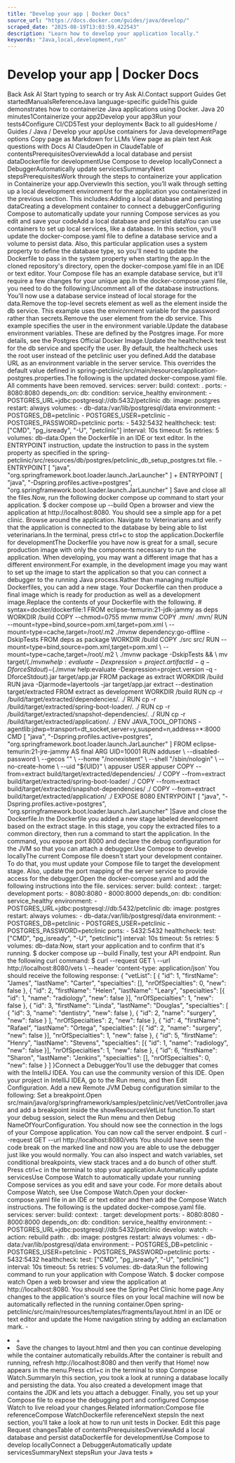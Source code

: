 ```yaml
---
title: "Develop your app | Docker Docs"
source_url: "https://docs.docker.com/guides/java/develop/"
scraped_date: "2025-08-19T13:03:59.422543"
description: "Learn how to develop your application locally."
keywords: "Java,local,development,run"
---
```

# Develop your app | Docker Docs

Back Ask AI Start typing to search or try Ask AI.Contact support Guides Get startedManualsReferenceJava language-specific guideThis guide demonstrates how to containerize Java applications using Docker. Java 20 minutes1Containerize your app2Develop your app3Run your tests4Configure CI/CD5Test your deployment« Back to all guidesHome / Guides / Java / Develop your appUse containers for Java developmentPage options Copy page as Markdown for LLMs View page as plain text Ask questions with Docs AI ClaudeOpen in ClaudeTable of contentsPrerequisitesOverviewAdd a local database and persist dataDockerfile for developmentUse Compose to develop locallyConnect a DebuggerAutomatically update servicesSummaryNext stepsPrerequisitesWork through the steps to containerize your application in Containerize your app.OverviewIn this section, you’ll walk through setting up a local development environment for the application you containerized in the previous section. This includes:Adding a local database and persisting dataCreating a development container to connect a debuggerConfiguring Compose to automatically update your running Compose services as you edit and save your codeAdd a local database and persist dataYou can use containers to set up local services, like a database. In this section, you'll update the docker-compose.yaml file to define a database service and a volume to persist data. Also, this particular application uses a system property to define the database type, so you'll need to update the Dockerfile to pass in the system property when starting the app.In the cloned repository's directory, open the docker-compose.yaml file in an IDE or text editor. Your Compose file has an example database service, but it'll require a few changes for your unique app.In the docker-compose.yaml file, you need to do the following:Uncomment all of the database instructions. You'll now use a database service instead of local storage for the data.Remove the top-level secrets element as well as the element inside the db service. This example uses the environment variable for the password rather than secrets.Remove the user element from the db service. This example specifies the user in the environment variable.Update the database environment variables. These are defined by the Postgres image. For more details, see the Postgres Official Docker Image.Update the healthcheck test for the db service and specify the user. By default, the healthcheck uses the root user instead of the petclinic user you defined.Add the database URL as an environment variable in the server service. This overrides the default value defined in spring-petclinic/src/main/resources/application-postgres.properties.The following is the updated docker-compose.yaml file. All comments have been removed. services: server: build: context: . ports: - 8080:8080 depends_on: db: condition: service_healthy environment: - POSTGRES_URL=jdbc:postgresql://db:5432/petclinic db: image: postgres restart: always volumes: - db-data:/var/lib/postgresql/data environment: - POSTGRES_DB=petclinic - POSTGRES_USER=petclinic - POSTGRES_PASSWORD=petclinic ports: - 5432:5432 healthcheck: test: ["CMD", "pg_isready", "-U", "petclinic"] interval: 10s timeout: 5s retries: 5 volumes: db-data:Open the Dockerfile in an IDE or text editor. In the ENTRYPOINT instruction, update the instruction to pass in the system property as specified in the spring-petclinic/src/resources/db/postgres/petclinic_db_setup_postgres.txt file. - ENTRYPOINT [ "java", "org.springframework.boot.loader.launch.JarLauncher" ] + ENTRYPOINT [ "java", "-Dspring.profiles.active=postgres", "org.springframework.boot.loader.launch.JarLauncher" ] Save and close all the files.Now, run the following docker compose up command to start your application. $ docker compose up --build Open a browser and view the application at http://localhost:8080. You should see a simple app for a pet clinic. Browse around the application. Navigate to Veterinarians and verify that the application is connected to the database by being able to list veterinarians.In the terminal, press ctrl+c to stop the application.Dockerfile for developmentThe Dockerfile you have now is great for a small, secure production image with only the components necessary to run the application. When developing, you may want a different image that has a different environment.For example, in the development image you may want to set up the image to start the application so that you can connect a debugger to the running Java process.Rather than managing multiple Dockerfiles, you can add a new stage. Your Dockerfile can then produce a final image which is ready for production as well as a development image.Replace the contents of your Dockerfile with the following. # syntax=docker/dockerfile:1 FROM eclipse-temurin:21-jdk-jammy as deps WORKDIR /build COPY --chmod=0755 mvnw mvnw COPY .mvn/ .mvn/ RUN --mount=type=bind,source=pom.xml,target=pom.xml \ --mount=type=cache,target=/root/.m2 ./mvnw dependency:go-offline -DskipTests FROM deps as package WORKDIR /build COPY ./src src/ RUN --mount=type=bind,source=pom.xml,target=pom.xml \ --mount=type=cache,target=/root/.m2 \ ./mvnw package -DskipTests && \ mv target/$(./mvnw help:evaluate -Dexpression=project.artifactId -q -DforceStdout)-$(./mvnw help:evaluate -Dexpression=project.version -q -DforceStdout).jar target/app.jar FROM package as extract WORKDIR /build RUN java -Djarmode=layertools -jar target/app.jar extract --destination target/extracted FROM extract as development WORKDIR /build RUN cp -r /build/target/extracted/dependencies/. ./ RUN cp -r /build/target/extracted/spring-boot-loader/. ./ RUN cp -r /build/target/extracted/snapshot-dependencies/. ./ RUN cp -r /build/target/extracted/application/. ./ ENV JAVA_TOOL_OPTIONS -agentlib:jdwp=transport=dt_socket,server=y,suspend=n,address=*:8000 CMD [ "java", "-Dspring.profiles.active=postgres", "org.springframework.boot.loader.launch.JarLauncher" ] FROM eclipse-temurin:21-jre-jammy AS final ARG UID=10001 RUN adduser \ --disabled-password \ --gecos "" \ --home "/nonexistent" \ --shell "/sbin/nologin" \ --no-create-home \ --uid "${UID}" \ appuser USER appuser COPY --from=extract build/target/extracted/dependencies/ ./ COPY --from=extract build/target/extracted/spring-boot-loader/ ./ COPY --from=extract build/target/extracted/snapshot-dependencies/ ./ COPY --from=extract build/target/extracted/application/ ./ EXPOSE 8080 ENTRYPOINT [ "java", "-Dspring.profiles.active=postgres", "org.springframework.boot.loader.launch.JarLauncher" ]Save and close the Dockerfile.In the Dockerfile you added a new stage labeled development based on the extract stage. In this stage, you copy the extracted files to a common directory, then run a command to start the application. In the command, you expose port 8000 and declare the debug configuration for the JVM so that you can attach a debugger.Use Compose to develop locallyThe current Compose file doesn't start your development container. To do that, you must update your Compose file to target the development stage. Also, update the port mapping of the server service to provide access for the debugger.Open the docker-compose.yaml and add the following instructions into the file. services: server: build: context: . target: development ports: - 8080:8080 - 8000:8000 depends_on: db: condition: service_healthy environment: - POSTGRES_URL=jdbc:postgresql://db:5432/petclinic db: image: postgres restart: always volumes: - db-data:/var/lib/postgresql/data environment: - POSTGRES_DB=petclinic - POSTGRES_USER=petclinic - POSTGRES_PASSWORD=petclinic ports: - 5432:5432 healthcheck: test: ["CMD", "pg_isready", "-U", "petclinic"] interval: 10s timeout: 5s retries: 5 volumes: db-data:Now, start your application and to confirm that it's running. $ docker compose up --build Finally, test your API endpoint. Run the following curl command: $ curl --request GET \ --url http://localhost:8080/vets \ --header 'content-type: application/json' You should receive the following response: { "vetList": [ { "id": 1, "firstName": "James", "lastName": "Carter", "specialties": [], "nrOfSpecialties": 0, "new": false }, { "id": 2, "firstName": "Helen", "lastName": "Leary", "specialties": [{ "id": 1, "name": "radiology", "new": false }], "nrOfSpecialties": 1, "new": false }, { "id": 3, "firstName": "Linda", "lastName": "Douglas", "specialties": [ { "id": 3, "name": "dentistry", "new": false }, { "id": 2, "name": "surgery", "new": false } ], "nrOfSpecialties": 2, "new": false }, { "id": 4, "firstName": "Rafael", "lastName": "Ortega", "specialties": [{ "id": 2, "name": "surgery", "new": false }], "nrOfSpecialties": 1, "new": false }, { "id": 5, "firstName": "Henry", "lastName": "Stevens", "specialties": [{ "id": 1, "name": "radiology", "new": false }], "nrOfSpecialties": 1, "new": false }, { "id": 6, "firstName": "Sharon", "lastName": "Jenkins", "specialties": [], "nrOfSpecialties": 0, "new": false } ] }Connect a DebuggerYou’ll use the debugger that comes with the IntelliJ IDEA. You can use the community version of this IDE. Open your project in IntelliJ IDEA, go to the Run menu, and then Edit Configuration. Add a new Remote JVM Debug configuration similar to the following: Set a breakpoint.Open src/main/java/org/springframework/samples/petclinic/vet/VetController.java and add a breakpoint inside the showResourcesVetList function.To start your debug session, select the Run menu and then Debug NameOfYourConfiguration. You should now see the connection in the logs of your Compose application. You can now call the server endpoint. $ curl --request GET --url http://localhost:8080/vets You should have seen the code break on the marked line and now you are able to use the debugger just like you would normally. You can also inspect and watch variables, set conditional breakpoints, view stack traces and a do bunch of other stuff. Press ctrl+c in the terminal to stop your application.Automatically update servicesUse Compose Watch to automatically update your running Compose services as you edit and save your code. For more details about Compose Watch, see Use Compose Watch.Open your docker-compose.yaml file in an IDE or text editor and then add the Compose Watch instructions. The following is the updated docker-compose.yaml file. services: server: build: context: . target: development ports: - 8080:8080 - 8000:8000 depends_on: db: condition: service_healthy environment: - POSTGRES_URL=jdbc:postgresql://db:5432/petclinic develop: watch: - action: rebuild path: . db: image: postgres restart: always volumes: - db-data:/var/lib/postgresql/data environment: - POSTGRES_DB=petclinic - POSTGRES_USER=petclinic - POSTGRES_PASSWORD=petclinic ports: - 5432:5432 healthcheck: test: ["CMD", "pg_isready", "-U", "petclinic"] interval: 10s timeout: 5s retries: 5 volumes: db-data:Run the following command to run your application with Compose Watch. $ docker compose watch Open a web browser and view the application at http://localhost:8080. You should see the Spring Pet Clinic home page.Any changes to the application's source files on your local machine will now be automatically reflected in the running container.Open spring-petclinic/src/main/resources/templates/fragments/layout.html in an IDE or text editor and update the Home navigation string by adding an exclamation mark. - <li th:replace="~{::menuItem ('/','home','home page','home','Home')}"> + <li th:replace="~{::menuItem ('/','home','home page','home','Home!')}"> Save the changes to layout.html and then you can continue developing while the container automatically rebuilds.After the container is rebuilt and running, refresh http://localhost:8080 and then verify that Home! now appears in the menu.Press ctrl+c in the terminal to stop Compose Watch.SummaryIn this section, you took a look at running a database locally and persisting the data. You also created a development image that contains the JDK and lets you attach a debugger. Finally, you set up your Compose file to expose the debugging port and configured Compose Watch to live reload your changes.Related information:Compose file referenceCompose WatchDockerfile referenceNext stepsIn the next section, you’ll take a look at how to run unit tests in Docker. Edit this page Request changesTable of contentsPrerequisitesOverviewAdd a local database and persist dataDockerfile for developmentUse Compose to develop locallyConnect a DebuggerAutomatically update servicesSummaryNext stepsRun your Java tests »